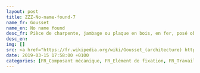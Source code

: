```yaml
---
layout: post
title: ZZZ-No-name-found-7
name_fr: Gousset
name_en: No name found
desc_fr: Pièce de charpente, jambage ou plaque en bois, en fer, posé obliquement (angle d’environ 45°) reliant par assemblage un poteau vertical et une poutre horizontale tout en maintenant l’écartement et en donnant de la rigidité à cet ensemble.
desc_en: 
img: []
src: <a href="https://fr.wikipedia.org/wiki/Gousset_(architecture) https://notech.franceserv.com/goussets.html" target="new">Source</a>
date: 2019-03-15 17:58:00 +0100
categories: [FR_Composant mécanique, FR_Elément de fixation, FR_Travail du bois, EN_Mechanical part, EN_Fixing part, EN_Woodworking]
---
```

